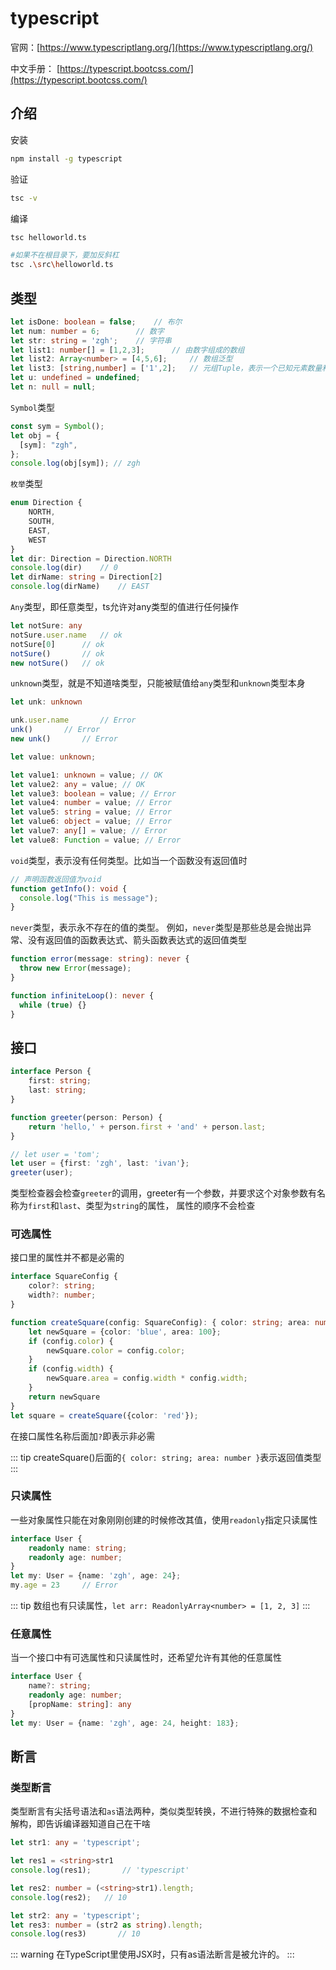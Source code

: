 # typescript

官网：[https://www.typescriptlang.org/](https://www.typescriptlang.org/)

中文手册： [https://typescript.bootcss.com/](https://typescript.bootcss.com/)

## 介绍

安装
```sh
npm install -g typescript
```
验证
```sh
tsc -v 
```
编译
```sh
tsc helloworld.ts

#如果不在根目录下，要加反斜杠
tsc .\src\helloworld.ts
```

## 类型

```typescript
let isDone: boolean = false;    // 布尔
let num: number = 6;        // 数字
let str: string = 'zgh';    // 字符串
let list1: number[] = [1,2,3];      // 由数字组成的数组
let list2: Array<number> = [4,5,6];     // 数组泛型
let list3: [string,number] = ['1',2];   // 元组Tuple，表示一个已知元素数量和类型的数组
let u: undefined = undefined;
let n: null = null;
```
`Symbol`类型
```typescript
const sym = Symbol();
let obj = {
  [sym]: "zgh",
};
console.log(obj[sym]); // zgh
```

`枚举`类型
```typescript
enum Direction {
    NORTH,
    SOUTH,
    EAST,
    WEST
}
let dir: Direction = Direction.NORTH
console.log(dir)    // 0
let dirName: string = Direction[2]
console.log(dirName)    // EAST
```

`Any`类型，即任意类型，ts允许对any类型的值进行任何操作
```typescript
let notSure: any
notSure.user.name   // ok
notSure[0]      // ok
notSure()       // ok
new notSure()   // ok
```

`unknown`类型，就是不知道啥类型，只能被赋值给`any`类型和`unknown`类型本身
```typescript
let unk: unknown

unk.user.name       // Error
unk()       // Error
new unk()       // Error

let value: unknown;

let value1: unknown = value; // OK
let value2: any = value; // OK
let value3: boolean = value; // Error
let value4: number = value; // Error
let value5: string = value; // Error
let value6: object = value; // Error
let value7: any[] = value; // Error
let value8: Function = value; // Error
```

`void`类型，表示没有任何类型。比如当一个函数没有返回值时
```typescript
// 声明函数返回值为void
function getInfo(): void {
  console.log("This is message");
}
```

`never`类型，表示永不存在的值的类型。 例如，`never`类型是那些总是会抛出异常、没有返回值的函数表达式、箭头函数表达式的返回值类型
```typescript
function error(message: string): never {
  throw new Error(message);
}

function infiniteLoop(): never {
  while (true) {}
}
```

## 接口

```typescript
interface Person {
    first: string;
    last: string;
}

function greeter(person: Person) {
    return 'hello,' + person.first + 'and' + person.last;
}

// let user = 'tom';
let user = {first: 'zgh', last: 'ivan'};
greeter(user);
```
类型检查器会检查`greeter`的调用，greeter有一个参数，并要求这个对象参数有名称为`first`和`last`、类型为`string`的属性，
属性的顺序不会检查

### 可选属性
接口里的属性并不都是必需的
```typescript
interface SquareConfig {
    color?: string;
    width?: number;
}

function createSquare(config: SquareConfig): { color: string; area: number } {
    let newSquare = {color: 'blue', area: 100};
    if (config.color) {
        newSquare.color = config.color;
    }
    if (config.width) {
        newSquare.area = config.width * config.width;
    }
    return newSquare
}
let square = createSquare({color: 'red'});
```
在接口属性名称后面加`?`即表示非必需

::: tip
createSquare()后面的`{ color: string; area: number }`表示返回值类型
:::

### 只读属性
一些对象属性只能在对象刚刚创建的时候修改其值，使用`readonly`指定只读属性
```typescript
interface User {
    readonly name: string;
    readonly age: number;
}
let my: User = {name: 'zgh', age: 24};
my.age = 23     // Error
```

::: tip
数组也有只读属性，`let arr: ReadonlyArray<number> = [1, 2, 3]`
:::

### 任意属性
当一个接口中有可选属性和只读属性时，还希望允许有其他的任意属性
```typescript
interface User {
    name?: string;
    readonly age: number;
    [propName: string]: any
}
let my: User = {name: 'zgh', age: 24, height: 183};
```

## 断言

### 类型断言
类型断言有尖括号语法和`as`语法两种，类似类型转换，不进行特殊的数据检查和解构，即告诉编译器知道自己在干啥
```typescript
let str1: any = 'typescript';

let res1 = <string>str1
console.log(res1);       // 'typescript'

let res2: number = (<string>str1).length;
console.log(res2);   // 10

let str2: any = 'typescript';
let res3: number = (str2 as string).length;
console.log(res3)       // 10
```

::: warning
在TypeScript里使用JSX时，只有as语法断言是被允许的。
:::